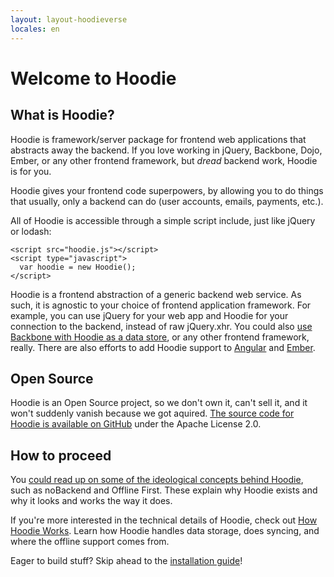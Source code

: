 ```yaml
---
layout: layout-hoodieverse
locales: en
---
```


# Welcome to Hoodie

## What is Hoodie?

Hoodie is framework/server package for frontend web applications that abstracts away the backend. If you love working in jQuery, Backbone, Dojo, Ember, or any other frontend framework, but *dread* backend work, Hoodie is for you.

Hoodie gives your frontend code superpowers, by allowing you to do things that usually, only a backend can do (user accounts, emails, payments, etc.).

All of Hoodie is accessible through a simple script include, just like jQuery or lodash:

<pre><code class="language-markup">&lt;script src="hoodie.js"&gt;&lt;/script&gt;
&lt;script type="javascript"&gt;
  var hoodie = new Hoodie();
&lt;/script&gt;</code></pre>

Hoodie is a frontend abstraction of a generic backend web service. As such, it is agnostic to your choice of frontend application framework. For example, you can use jQuery for your web app and Hoodie for your connection to the backend, instead of raw jQuery.xhr. You could also [use Backbone with Hoodie as a data store](https://github.com/hoodiehq/backbone-hoodie), or any other frontend framework, really. There are also efforts to add Hoodie support to [Angular](https://www.npmjs.com/package/hoodie-plugin-angularjs) and [Ember](https://github.com/gr2m/ember-hoodie-adapter).

## Open Source

Hoodie is an Open Source project, so we don't own it, can't sell it, and it won't suddenly vanish because we got aquired. <a href="http://github.com/hoodiehq" target="_blank">The source code for Hoodie is available on GitHub</a> under the Apache License 2.0.

## How to proceed

You [could read up on some of the ideological concepts behind Hoodie](/en/hoodieverse/hoodie-concepts.html), such as noBackend and Offline First. These explain why Hoodie exists and why it looks and works the way it does.

If you're more interested in the technical details of Hoodie, check out [How Hoodie Works](/en/hoodieverse/how-hoodie-works.html). Learn how Hoodie handles data storage, does syncing, and where the offline support comes from.

Eager to build stuff? Skip ahead to the [installation guide](/en/start/)!
